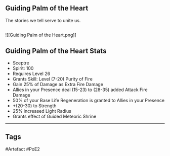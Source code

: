 ## Guiding Palm of the Heart
The stories we tell serve to unite us.
##
![[Guiding Palm of the Heart.png]]
## Guiding Palm of the Heart Stats
- Sceptre
- Spirit: 100
- Requires Level 26
- Grants Skill: Level (7-20) Purity of Fire
- Gain 25% of Damage as Extra Fire Damage
- Allies in your Presence deal (15-23) to (28-35) added Attack Fire Damage
- 50% of your Base Life Regeneration is granted to Allies in your Presence
- +(20-30) to Strength
- 25% increased Light Radius
- Grants effect of Guided Meteoric Shrine


---
## Tags
#Artefact
#PoE2